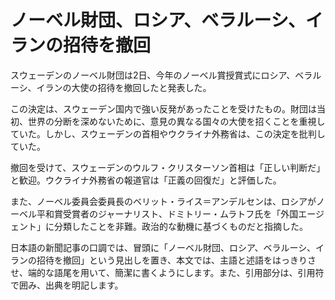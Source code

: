 # ノーベル財団、ロシア、ベラルーシ、イランの招待を撤回

スウェーデンのノーベル財団は2日、今年のノーベル賞授賞式にロシア、ベラルーシ、イランの大使の招待を撤回したと発表した。

この決定は、スウェーデン国内で強い反発があったことを受けたもの。財団は当初、世界の分断を深めないために、意見の異なる国々の大使を招くことを重視していた。しかし、スウェーデンの首相やウクライナ外務省は、この決定を批判していた。

撤回を受けて、スウェーデンのウルフ・クリスターソン首相は「正しい判断だ」と歓迎。ウクライナ外務省の報道官は「正義の回復だ」と評価した。

また、ノーベル委員会委員長のベリット・ライス＝アンデルセンは、ロシアがノーベル平和賞受賞者のジャーナリスト、ドミトリー・ムラトフ氏を「外国エージェント」に分類したことを非難。政治的な動機に基づくものだと指摘した。

日本語の新聞記事の口調では、冒頭に「ノーベル財団、ロシア、ベラルーシ、イランの招待を撤回」という見出しを置き、本文では、主語と述語をはっきりさせ、端的な語尾を用いて、簡潔に書くようにします。また、引用部分は、引用符で囲み、出典を明記します。